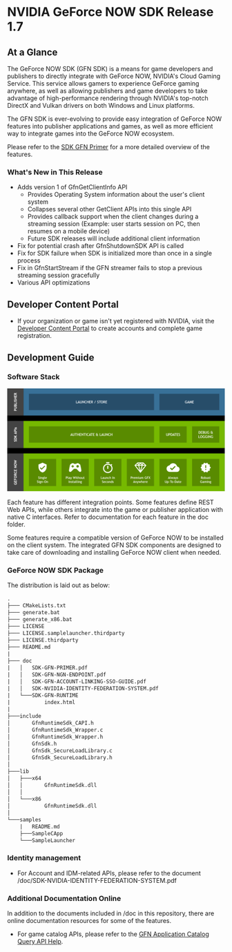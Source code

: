 # NVIDIA GeForce NOW SDK Release 1.7

## At a Glance

The GeForce NOW SDK (GFN SDK) is a means for game developers and publishers to directly integrate with GeForce NOW, NVIDIA's Cloud Gaming Service. This service allows gamers to experience GeForce gaming anywhere, as well as allowing publishers and game developers to take advantage of high-performance rendering through NVIDIA's top-notch DirectX and Vulkan drivers on both Windows and Linux platforms.

The GFN SDK is ever-evolving to provide easy integration of GeForce NOW features into publisher applications and games, as well as more efficient way to integrate games into the GeForce NOW ecosystem.

Please refer to the [SDK GFN Primer](./doc/SDK-GFN-PRIMER.pdf) for a more detailed overview of the features.

### What's New in This Release

* Adds version 1 of GfnGetClientInfo API
  * Provides Operating System information about the user's client system
  * Collapses several other GetClient APIs into this single API
  * Provides callback support when the client changes during a streaming session (Example: user starts session on PC, then resumes on a mobile device)
  * Future SDK releases will include additional client information
* Fix for potential crash after GfnShutdownSDK API is called
* Fix for SDK failure when SDK is initialized more than once in a single process
* Fix in GfnStartStream if the GFN streamer fails to stop a previous streaming session gracefully
* Various API optimizations

## Developer Content Portal

* If your organization or game isn't yet registered with NVIDIA, visit the [Developer Content Portal](https://portal-developer.nvidia.com/) to create accounts and complete game registration.

## Development Guide

### Software Stack

![Software Stack](./doc/img/software_stack.png)

Each feature has different integration points. Some features define REST Web APIs, while others integrate into the game or publisher application with native C interfaces. Refer to documentation for each feature in the doc folder.

Some features require a compatible version of GeForce NOW to be installed on the client system. The integrated GFN SDK components are designed to take care of downloading and installing GeForce NOW client when needed.

### GeForce NOW SDK Package

The distribution is laid out as below:
```
.
├─── CMakeLists.txt
├─── generate.bat
├─── generate_x86.bat
├─── LICENSE
├─── LICENSE.samplelauncher.thirdparty
├─── LICENSE.thirdparty
├─── README.md
|
├─── doc
|   │   SDK-GFN-PRIMER.pdf
|   │   SDK-GFN-NGN-ENDPOINT.pdf
|   │   SDK-GFN-ACCOUNT-LINKING-SSO-GUIDE.pdf
|   │   SDK-NVIDIA-IDENTITY-FEDERATION-SYSTEM.pdf
|   └───SDK-GFN-RUNTIME
|           index.html
|
├───include
│       GfnRuntimeSdk_CAPI.h
│       GfnRuntimeSdk_Wrapper.c
│       GfnRuntimeSdk_Wrapper.h
│       GfnSdk.h
│       GfnSdk_SecureLoadLibrary.c
│       GfnSdk_SecureLoadLibrary.h
│
├───lib
│   ├───x64
│   │       GfnRuntimeSdk.dll
│   │
│   └───x86
│           GfnRuntimeSdk.dll
│
└───samples
    |   README.md
    ├───SampleCApp
    └───SampleLauncher

```

### Identity management

* For Account and IDM-related APIs, please refer to the document /doc/SDK-NVIDIA-IDENTITY-FEDERATION-SYSTEM.pdf

### Additional Documentation Online

In addition to the documents included in /doc in this repository, there are online documentation resources for some of the features.
* For game catalog APIs, please refer to the [GFN Application Catalog Query API Help](https://games.geforce.com/help/).
